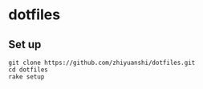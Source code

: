 # dotfiles

## Set up

```
git clone https://github.com/zhiyuanshi/dotfiles.git
cd dotfiles
rake setup
```